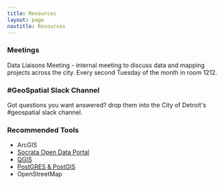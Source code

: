```yaml
---
title: Resources
layout: page
navtitle: Resources
---
```


### Meetings
Data Liaisons Meeting - internal meeting to discuss data and mapping projects across the city. Every second Tuesday of the month in room 1212.

### #GeoSpatial Slack Channel
Got questions you want answered? drop them into the City of Detroit's #geospatial slack channel.

### Recommended Tools


* ArcGIS
* [Socrata Open Data Portal](data-portal/)
* [QGIS](http://qgis.org)
* [PostGRES & PostGIS](postgres)
* OpenStreetMap
